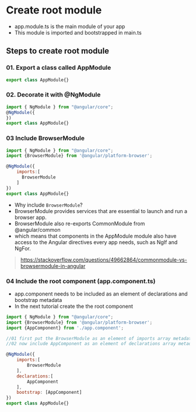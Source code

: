 # Create root module
* app.module.ts is the main module of your app
* This module is imported and bootstrapped in main.ts

## Steps to create root module

### 01. Export a class called AppModule

```js
export class AppModule{}
```

### 02. Decorate it with @NgModule
```js
import { NgModule } from "@angular/core";
@NgModule({
})
export class AppModule{}
```
### 03 Include BrowserModule
```js
import { NgModule } from "@angular/core";
import {BrowserModule} from '@angular/platform-browser';

@NgModule({
    imports:[
	  BrowserModule
	]
})
export class AppModule{}
```
- Why include `BrowserModule`?
- BrowserModule provides services that are essential to launch and run a browser app.
- BrowserModule also re-exports CommonModule from @angular/common
- which means that components in the AppModule module also have access to the Angular directives every app needs, such as NgIf and NgFor.
> https://stackoverflow.com/questions/49662864/commonmodule-vs-browsermodule-in-angular


### 04 Include the root component (app.component.ts)
*  app.component needs to be included as an element of declarations and bootstrap metadata
*  In the next tutorial create the the root component

```js
import { NgModule } from "@angular/core";
import {BrowserModule} from '@angular/platform-browser';
import {AppComponent} from './app.component';

//01 first put the BrowserModule as an element of imports array metadata
//02 now include AppComponent as an element of declarations array metadata

@NgModule({
    imports:[
        BrowserModule
    ],
    declarations:[
        AppComponent
    ],
	bootstrap: [AppComponent]
})
export class AppModule{}
```
